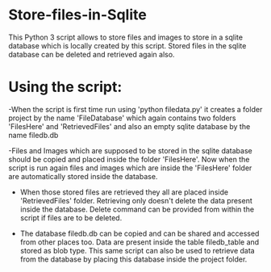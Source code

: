 # Store-files-in-Sqlite
This Python 3 script allows to store files and images to store in a sqlite database which is locally created by this script. Stored files in the sqlite database can be deleted and retrieved again also.

# Using the script:

-When the script is first time run using 'python filedata.py' it creates a folder project by the name 'FileDatabase' which again contains two folders 'FilesHere' and 'RetrievedFiles' and also an empty sqlite database by the name filedb.db

-Files and Images which are supposed to be stored in the sqlite database should be copied and placed inside the folder 'FilesHere'. Now when the script is run again files and images which are inside the 'FilesHere' folder are automatically stored inside the database.

- When those stored files are retrieved they all are placed inside 'RetrievedFiles' folder. Retrieving only doesn't delete the data present inside the database. Delete command can be provided from within the script if files are to be deleted.

- The database filedb.db can be copied and can be shared and accessed from other places too. Data are present inside the table filedb_table and stored as blob type. This same script can also be used to retrieve data from the database by placing this database inside the project folder.
